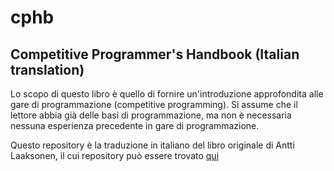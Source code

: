 # cphb
## Competitive Programmer's Handbook (Italian translation)

Lo scopo di questo libro è quello di fornire un'introduzione approfondita alle gare di programmazione (competitive programming). 
Si assume che il lettore abbia già delle basi di programmazione, ma non è necessaria nessuna esperienza precedente in gare di programmazione.

Questo repository è la traduzione in italiano del libro originale di Antti Laaksonen, il cui repository può essere trovato [qui](https://github.com/pllk/cphb)
